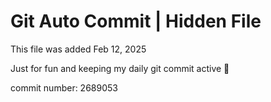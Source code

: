 # Git Auto Commit | Hidden File

This file was added Feb 12, 2025

Just for fun and keeping my daily git commit active 🤪

commit number: 2689053
